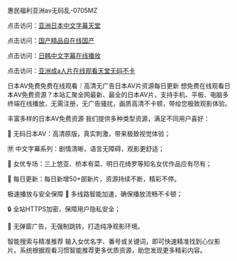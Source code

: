 
惠民福利亚洲av无码乱-0705MZ


点击访问：<a href="https://vassv.pages.dev/">亚洲日本中文字幕天堂</a>

点击访问：<a href="https://gda-c7m.pages.dev/">国产精品自在线国产</a>

点击访问：<a href="https://rtj-3zo.pages.dev/">日韩中文字幕在线播放</a>

点击访问：<a href="https://bered.pages.dev/">亚洲成a人片在线观看天堂无码不卡</a>



日本AV免费免费在线观看｜高清无广告日本AV片资源每日更新
想免费在线观看日本AV免费资源？本站汇聚全网最新、最全的日本AV片，支持手机、平板、电脑多终端在线播放，无需注册，无广告骚扰，画质高清不卡顿，带给您极致观影体验。

丰富多样的日本AV免费资源
我们提供多种类型资源，满足不同用户喜好：

🔞 无码日本AV：高清原版，真实刺激，带来极致视觉体验；

🈲 中文字幕系列：剧情清晰，语言无障碍，观影更舒适；

🌟 女优专场：三上悠亚、桥本有菜、明日花绮罗等知名女优作品应有尽有；

📅 每日更新：每日新增50+部新片，资源持续不断，精彩不停。

极速播放与安全保障
🚀 多线路智能加速，确保播放流畅不卡顿；

🔒 全站HTTPS加密，保障用户隐私安全；

🚫 无弹窗广告，无强制跳转，打造纯净观影环境。

智能搜索与精准推荐
输入女优名字、番号或关键词，即可快速精准找到心仪影片。系统根据观看习惯智能推荐更多优质资源，助您发现更多精彩内容。




















<span style="display:none;">[Canonical link](  ）</span>
